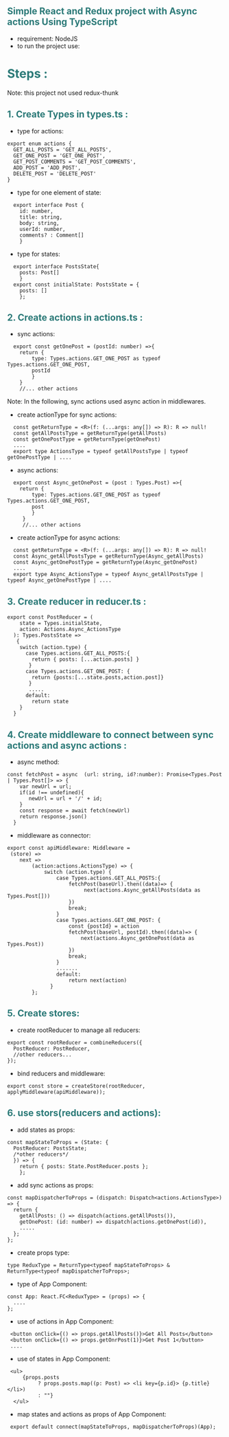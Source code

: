 ## <span style="color:#2c7a78">Simple React and Redux project with Async actions Using TypeScript <span>

- requirement: NodeJS
- to run the project use:


# <span style="color:#2c7a78">Steps : <span>
  Note: this project not used redux-thunk
## <span style="color:#2c7a78">1. Create Types in types.ts : <span>
  - type for actions:
  ```tsx
  export enum actions {
    GET_ALL_POSTS = 'GET_ALL_POSTS',
    GET_ONE_POST = 'GET_ONE_POST',
    GET_POST_COMMENTS = 'GET_POST_COMMENTS',
    ADD_POST = 'ADD_POST',
    DELETE_POST = 'DELETE_POST' 
  }
```
- type for one element of state:
```tsx
  export interface Post {
    id: number,
    title: string,
    body: string,
    userId: number,
    comments? : Comment[]
    }
```
- type for states:
```tsx 
  export interface PostsState{    
    posts: Post[]
    }
  export const initialState: PostsState = {
    posts: []
    };
```
## <span style="color:#2c7a78">2. Create actions in actions.ts : <span>
  - sync actions:
```tsx
  export const getOnePost = (postId: number) =>{
    return { 
        type: Types.actions.GET_ONE_POST as typeof Types.actions.GET_ONE_POST,
        postId 
        }
    }
    //... other actions
```
  Note: In the following, sync actions used async action in middlewares.
 - create actionType for sync actions:
```tsx
  const getReturnType = <R>(f: (...args: any[]) => R): R => null!
  const getAllPostsType = getReturnType(getAllPosts)
  const getOnePostType = getReturnType(getOnePost)
  ....
  export type ActionsType = typeof getAllPostsType | typeof getOnePostType | ....
```
- async actions:
```tsx
  export const Async_getOnePost = (post : Types.Post) =>{
    return { 
        type: Types.actions.GET_ONE_POST as typeof Types.actions.GET_ONE_POST,
        post
        }
     }
     //... other actions
```
 - create actionType for async actions:
```tsx
  const getReturnType = <R>(f: (...args: any[]) => R): R => null!
  const Async_getAllPostsType = getReturnType(Async_getAllPosts)
  const Async_getOnePostType = getReturnType(Async_getOnePost)
  ....
  export type Async_ActionsType = typeof Async_getAllPostsType | typeof Async_getOnePostType | ....
```
## <span style="color:#2c7a78">3. Create reducer in reducer.ts : <span>
```tsx
export const PostReducer = (
    state = Types.initialState,
    action: Actions.Async_ActionsType
  ): Types.PostsState =>
   {
    switch (action.type) {
      case Types.actions.GET_ALL_POSTS:{
        return { posts: [...action.posts] }
       }
      case Types.actions.GET_ONE_POST: {
        return {posts:[...state.posts,action.post]}
       }
       .....
      default:
        return state
    }
  }
```
## <span style="color:#2c7a78">4. Create middleware to connect between sync actions and async actions : <span>
 - async method: 
```tsx
const fetchPost = async  (url: string, id?:number): Promise<Types.Post | Types.Post[]> => {
    var newUrl = url;
    if(id !== undefined){
       newUrl = url + '/' + id;
    }
    const response = await fetch(newUrl)
    return response.json()
  }
```
- middleware as connector:
```tsx
export const apiMiddleware: Middleware =
 (store) => 
    next => 
        (action:actions.ActionsType) => {
            switch (action.type) {
                case Types.actions.GET_ALL_POSTS:{
                    fetchPost(baseUrl).then((data)=> {
                         next(actions.Async_getAllPosts(data as Types.Post[]))
                    })
                    break;
                }
                case Types.actions.GET_ONE_POST: {
                    const {postId} = action
                    fetchPost(baseUrl, postId).then((data)=> {
                        next(actions.Async_getOnePost(data as Types.Post))
                    })
                    break;
                }
                .......
                default:
                    return next(action)
              }      
        };
```
## <span style="color:#2c7a78">5. Create stores: <span>
- create rootReducer to manage all reducers: 
```tsx
export const rootReducer = combineReducers({
  PostReducer: PostReducer,
  //other reducers...
});
```
- bind reducers and middleware: 
```tsx
export const store = createStore(rootReducer, applyMiddleware(apiMiddleware));
```
## <span style="color:#2c7a78">6. use stors(reducers and actions): <span>
- add states as props: 
```tsx
const mapStateToProps = (State: {
  PostReducer: PostsState;
  /*other reducers*/
  }) => {
    return { posts: State.PostReducer.posts };
    };
```
- add sync actions as props:  
```tsx
const mapDispatcherToProps = (dispatch: Dispatch<actions.ActionsType>) => {
  return {
    getAllPosts: () => dispatch(actions.getAllPosts()),
    getOnePost: (id: number) => dispatch(actions.getOnePost(id)),
    .....
  };
};
```
- create props type: 
```tsx
type ReduxType = ReturnType<typeof mapStateToProps> & ReturnType<typeof mapDispatcherToProps>;
```
- type of App Component: 
```tsx
const App: React.FC<ReduxType> = (props) => {
  ....
};
```
- use of actions in App Component: 
```tsx
 <button onClick={() => props.getAllPosts()}>Get All Posts</button>
 <button onClick={() => props.getOnrPost(1)}>Get Post 1</button>
 ....
 ```
- use of states in App Component: 
```tsx
 <ul>
     {props.posts
          ? props.posts.map((p: Post) => <li key={p.id}> {p.title} </li>)
          : ""}
  </ul>
 ```
- map states and actions as props of App Component: 
```tsx
 export default connect(mapStateToProps, mapDispatcherToProps)(App);
```
